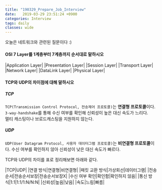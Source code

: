 ```yaml
---
title: "190329_Prepare_Job_Interview"
date:   2019-03-29 23:51:24 +0900
categories: Interview
tags: daily
classes: wide
---
```


오늘은 네트워크와 관련된 질문이다 :)  
  
#### OSI 7 Layer를 1계층부터 7계층까지 순서대로 말하시오

|Application Layer|
|Presentation Layer|
|Session Layer|
|Transport Layer|
|Network Layer|
|DataLink Layer|
|Physical Layer|

#### TCP와 UDP의 차이점에 대해 말하시오

##### TCP
`TCP(Transmission Control Protocol, 전송제어 프로토콜)`는 **연결형 프로토콜**이다.  
`3-way-handshake`를 통해 수신 여부를 확인해 신뢰성이 높은 대신 속도가 느리다.  
멀티 캐스팅이나 브로드캐스팅을 지원하지 않는다.  
  
##### UDP
`UDP(User Datagram Protocol, 사용자 데이터그램 프로토콜)`는 **비연결형 프로토콜**이다.  수신 여부를 확인하지 않아 신뢰성이 낮은 대신 속도가 빠르다.  

TCP와 UDP의 차이를 표로 정리해보면 아래와 같다.  
  
|TCP|UDP|
|연결 방식|연결형|비연결형|
|패킷 교환 방식|가상회선|데이터그램|
|전송 순서|전송순서보장|전송순서보장X|
|수신 여부 확인|확인함|확인하지 않음|
|통신 방식|1:1|1:1/1:N/N:N|
|신뢰성|높음|낮음|
|속도|느림|빠름|